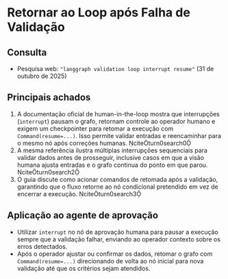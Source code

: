 # Retornar ao Loop após Falha de Validação

## Consulta
- Pesquisa web: `"langgraph validation loop interrupt resume"` (31 de outubro de 2025)

## Principais achados
1. A documentação oficial de human-in-the-loop mostra que interrupções (`interrupt`) pausam o grafo, retornam controle ao operador humano e exigem um checkpointer para retomar a execução com `Command(resume=...)`. Isso permite validar entradas e reencaminhar para o mesmo nó após correções humanas. citeturn0search0
2. A mesma referência ilustra múltiplas interrupções sequenciais para validar dados antes de prosseguir, inclusive casos em que a visão humana ajusta entradas e o grafo continua do ponto em que parou. citeturn0search2
3. O guia discute como acionar comandos de retomada após a validação, garantindo que o fluxo retorne ao nó condicional pretendido em vez de encerrar a execução. citeturn0search3

## Aplicação ao agente de aprovação
- Utilizar `interrupt` no nó de aprovação humana para pausar a execução sempre que a validação falhar, enviando ao operador contexto sobre os erros detectados.
- Após o operador ajustar ou confirmar os dados, retomar o grafo com `Command(resume=...)` direcionando de volta ao nó inicial para nova validação até que os critérios sejam atendidos.
